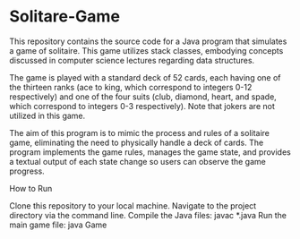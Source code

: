 # Solitare-Game

This repository contains the source code for a Java program that simulates a game of solitaire. This game utilizes stack classes, embodying concepts discussed in computer science lectures regarding data structures.

The game is played with a standard deck of 52 cards, each having one of the thirteen ranks (ace to king, which correspond to integers 0-12 respectively) and one of the four suits (club, diamond, heart, and spade, which correspond to integers 0-3 respectively). Note that jokers are not utilized in this game.

The aim of this program is to mimic the process and rules of a solitaire game, eliminating the need to physically handle a deck of cards. The program implements the game rules, manages the game state, and provides a textual output of each state change so users can observe the game progress.


How to Run

Clone this repository to your local machine.
Navigate to the project directory via the command line.
Compile the Java files: javac *.java
Run the main game file: java Game
